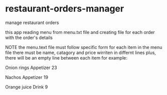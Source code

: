 # restaurant-orders-manager
manage restaurant orders

this app reading menu from menu.txt file 
and creating file for each order with the order's details

NOTE
the menu.text file must follow specific form
for each item in the menu file there must be name, catagory and price wirriten in differnt lines
plus, there will be an empty line between each item
for example:

Onion rings
Appetizer
23

Nachos
Appetizer
19

Orange juice
Drink
9
